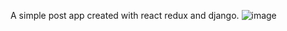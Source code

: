 A simple post app created with react redux and django.
![image](https://github.com/SujitRamDhakal/post-app/assets/110296376/5b98e699-b220-4ad3-86da-5f6f53c00ce3)
